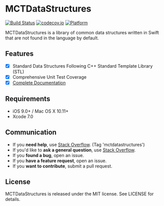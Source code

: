# MCTDataStructures

[![Build Status](https://travis-ci.org/aamct2/MCTDataStructures.svg)](https://travis-ci.org/aamct2/MCTDataStructures)
[![codecov.io](https://codecov.io/github/aamct2/MCTDataStructures/coverage.svg?branch=master)](https://codecov.io/github/aamct2/MCTDataStructures?branch=master)
[![Platform](https://img.shields.io/cocoapods/p/MCTDataStructures.svg?style=flat)](http://cocoadocs.org/docsets/MCTDataStructures)

MCTDataStructures is a library of common data structures written in Swift that are not found in the language by default.

## Features

- [x] Standard Data Structures Following C++ Standard Template Library (STL)
- [x] Comprehensive Unit Test Coverage
- [x] [Complete Documentation](http://cocoadocs.org/docsets/MCTDataStructures)

## Requirements

- iOS 9.0+ / Mac OS X 10.11+
- Xcode 7.0

## Communication

- If you **need help**, use [Stack Overflow](http://stackoverflow.com/questions/tagged/mctdatastructures). (Tag 'mctdatastructures')
- If you'd like to **ask a general question**, use [Stack Overflow](http://stackoverflow.com/questions/tagged/mctdatastructures).
- If you **found a bug**, open an issue.
- If you **have a feature request**, open an issue.
- If you **want to contribute**, submit a pull request.

## License

MCTDataStructures is released under the MIT license. See LICENSE for details.
